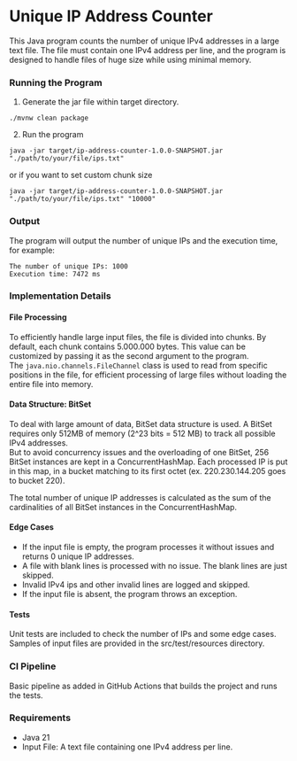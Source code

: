 # Unique IP Address Counter

This Java program counts the number of unique IPv4 addresses in a large text file. The file must contain one IPv4
address per line, and the program is designed to handle files of huge size while using minimal memory.

### Running the Program

1. Generate the jar file within target directory.

```
./mvnw clean package
```

2. Run the program

```
java -jar target/ip-address-counter-1.0.0-SNAPSHOT.jar "./path/to/your/file/ips.txt"
```

or if you want to set custom chunk size

```
java -jar target/ip-address-counter-1.0.0-SNAPSHOT.jar "./path/to/your/file/ips.txt" "10000"
```

### Output

The program will output the number of unique IPs and the execution time, for example:

```
The number of unique IPs: 1000
Execution time: 7472 ms
```

### Implementation Details

#### File Processing

To efficiently handle large input files, the file is divided into chunks. By default, each chunk contains 5.000.000
bytes.
This value can be customized by passing it as the second argument to the program.  
The `java.nio.channels.FileChannel` class is used to read from specific positions in the file, for efficient processing
of large files without loading the entire file into memory.

#### Data Structure: BitSet

To deal with large amount of data, BitSet data structure is used.
A BitSet requires only 512MB of memory (2^23 bits = 512 MB) to track all possible IPv4 addresses.  
But to avoid concurrency issues and the overloading of one BitSet, 256 BitSet instances are kept in a ConcurrentHashMap.
Each processed IP is put in this map, in a bucket matching to its first octet (ex. 220.230.144.205 goes to bucket 220).

The total number of unique IP addresses is calculated as the sum of the cardinalities of all BitSet instances in the
ConcurrentHashMap.

#### Edge Cases

- If the input file is empty, the program processes it without issues and returns 0 unique IP addresses.
- A file with blank lines is processed with no issue. The blank lines are just skipped.
- Invalid IPv4 ips and other invalid lines are logged and skipped.
- If the input file is absent, the program throws an exception.

#### Tests

Unit tests are included to check the number of IPs and some edge cases.  
Samples of input files are provided in the src/test/resources directory.

### CI Pipeline

Basic pipeline as added in GitHub Actions that builds the project and runs the tests.

### Requirements

- Java 21
- Input File: A text file containing one IPv4 address per line.
